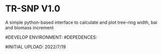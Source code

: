 # TR-SNP V1.0

A simple python-based interface to calculate and plot tree-ring width, bai and biomass increment




#DEVELOP ENVIRONMENT:
#DEPEDENCES:

#INITIAL UPLOAD: 2022/7/19
